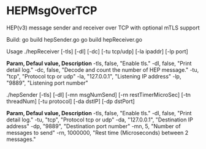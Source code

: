 # HEPMsgOverTCP
HEP(v3) message sender and receiver over TCP with optional mTLS support 

Build:
go build hepSender.go
go build hepReceiver.go

Usage
./hepReceiver [-tls] [-dl] [-dc] [-tu tcp/udp] [-la ipaddr] [-lp port]

  **Param,  Defaul value,    Description**
  -tls,  false,           "Enable tls."
  -dl,   false,           "Print detail log."
  -dc,   false,           "Decode and count the number of HEP message."
  -tu,   "tcp",           "Protocol tcp or udp"
  -la,   "127.0.0.1",     "Listening IP address"
  -lp,   "9889",          "Listening port number"


./hepSender [-tls] [-dl] [-mn msgNumSend] [-rn restTimerMicroSec] [-tn threadNum] [-tu protocol] [-da dstIP] [-dp dstPort]

  **Param,  Defaul value,    Description**
  -tls,  false,           "Enable tls."
  -dl,   false,           "Print detail log."
  -tu,   "tcp",           "Protocol tcp or udp"
  -da,   "127.0.0.1",     "Destination IP address"
  -dp,   "9889",          "Destination port number"
  -mn,   5,               "Number of messages to send"
  -rn,   1000000,         "Rest time (Microseconds) between 2 messages."


